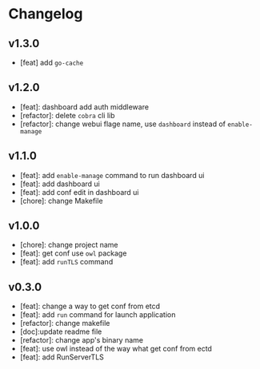 # Changelog

## v1.3.0
- [feat] add `go-cache`

## v1.2.0
- [feat]: dashboard add auth middleware
- [refactor]: delete `cobra` cli lib
- [refactor]: change webui flage name, use `dashboard` instead of `enable-manage`

## v1.1.0
- [feat]: add `enable-manage` command to run dashboard ui
- [feat]: add dashboard ui
- [feat]: add conf edit in dashboard ui
- [chore]: change Makefile

## v1.0.0
- [chore]: change project name
- [feat]: get conf use `owl` package
- [feat]: add `runTLS` command

## v0.3.0
- [feat]: change a way to get conf from etcd
- [feat]: add `run` command for launch application
- [refactor]: change makefile
- [doc]:update readme file
- [refactor]: change app's binary name
- [feat]: use owl instead of the way what get conf from ectd
- [feat]: add RunServerTLS